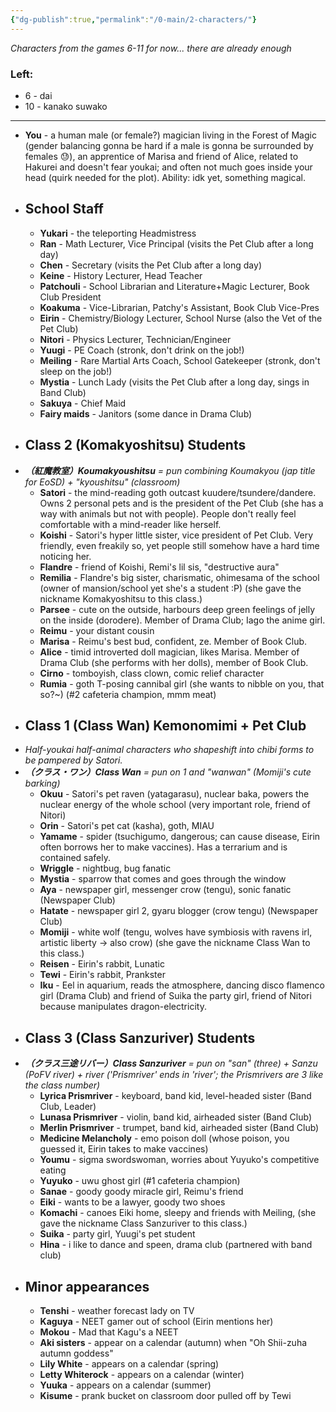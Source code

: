 ```yaml
---
{"dg-publish":true,"permalink":"/0-main/2-characters/"}
---
```


*Characters from the games 6-11 for now... there are already enough*
### Left:
- 6 - dai
- 10 - kanako suwako
***
- **You** - a human male (or female?) magician living in the Forest of Magic (gender balancing gonna be hard if a male is gonna be surrounded by females 😓), an apprentice of Marisa and friend of Alice, related to Hakurei and doesn't fear youkai; and often not much goes inside your head (quirk needed for the plot). Ability: idk yet, something magical.
- ## School Staff
	- **Yukari** - the teleporting Headmistress
	- **Ran** - Math Lecturer, Vice Principal (visits the Pet Club after a long day)
	- **Chen** - Secretary (visits the Pet Club after a long day)
	- **Keine** - History Lecturer, Head Teacher
	- **Patchouli** - School Librarian and Literature+Magic Lecturer, Book Club President
	- **Koakuma** - Vice-Librarian, Patchy's Assistant, Book Club Vice-Pres
	- **Eirin** - Chemistry/Biology Lecturer, School Nurse (also the Vet of the Pet Club)
	- **Nitori** - Physics Lecturer, Technician/Engineer
	- **Yuugi** - PE Coach (stronk, don't drink on the job!)
	- **Meiling** - Rare Martial Arts Coach, School Gatekeeper (stronk, don't sleep on the job!)
	- **Mystia** - Lunch Lady (visits the Pet Club after a long day, sings in Band Club)
	- **Sakuya** - Chief Maid
	- **Fairy maids** - Janitors (some dance in Drama Club)
- ## Class 2 (Komakyoshitsu) Students
- ***（紅魔教室）Koumakyoushitsu*** *= pun combining Koumakyou (jap title for EoSD) + "kyoushitsu" (classroom)*
	- **Satori** - the mind-reading goth outcast kuudere/tsundere/dandere. Owns 2 personal pets and is the president of the Pet Club (she has a way with animals but not with people). People don't really feel comfortable with a mind-reader like herself.
	- **Koishi** - Satori's hyper little sister, vice president of Pet Club. Very friendly, even freakily so, yet people still somehow have a hard time noticing her.
	- **Flandre** - friend of Koishi, Remi's lil sis, "destructive aura"
	- **Remilia** - Flandre's big sister, charismatic, ohimesama of the school (owner of mansion/school yet she's a student :P) (she gave the nickname Komakyoshitsu to this class.)
	- **Parsee** - cute on the outside, harbours deep green feelings of jelly on the inside (dorodere). Member of Drama Club; Iago the anime girl.
	- **Reimu** - your distant cousin
	- **Marisa** - Reimu's best bud, confident, ze. Member of Book Club.
	- **Alice** - timid introverted doll magician, likes Marisa. Member of Drama Club (she performs with her dolls), member of Book Club.
	- **Cirno** - tomboyish, class clown, comic relief character
	- **Rumia** - goth T-posing cannibal girl (she wants to nibble on you, that so?~) (#2 cafeteria champion, mmm meat)
- ## Class 1 (Class Wan) Kemonomimi + Pet Club 
- *Half-youkai half-animal characters who shapeshift into chibi forms to be pampered by Satori.*
- ***（クラス・ワン）Class Wan*** *= pun on 1 and "wanwan" (Momiji's cute barking)*
	- **Okuu** - Satori's pet raven (yatagarasu), nuclear baka, powers the nuclear energy of the whole school (very important role, friend of Nitori)
	- **Orin** - Satori's pet cat (kasha), goth, MIAU
	- **Yamame** - spider (tsuchigumo, dangerous; can cause disease, Eirin often borrows her to make vaccines). Has a terrarium and is contained safely.
	- **Wriggle** - nightbug, bug fanatic
	- **Mystia** - sparrow that comes and goes through the window
	- **Aya** - newspaper girl, messenger crow (tengu), sonic fanatic (Newspaper Club)
	- **Hatate** - newspaper girl 2, gyaru blogger (crow tengu) (Newspaper Club)
	- **Momiji** - white wolf (tengu, wolves have symbiosis with ravens irl, artistic liberty -> also crow) (she gave the nickname Class Wan to this class.)
	- **Reisen** - Eirin's rabbit, Lunatic
	- **Tewi** - Eirin's rabbit, Prankster
	- **Iku** - Eel in aquarium, reads the atmosphere, dancing disco flamenco girl (Drama Club) and friend of Suika the party girl, friend of Nitori because manipulates dragon-electricity.
- ## Class 3 (Class Sanzuriver) Students
- ***（クラス三途リバー）Class Sanzuriver*** *= pun on "san" (three) + Sanzu (PoFV river) + river ('Prismriver' ends in 'river'; the Prismrivers are 3 like the class number)*
	- **Lyrica Prismriver** - keyboard, band kid, level-headed sister (Band Club, Leader)
	- **Lunasa Prismriver** - violin, band kid, airheaded sister (Band Club)
	- **Merlin Prismriver** - trumpet, band kid, airheaded sister (Band Club)
	- **Medicine Melancholy** - emo poison doll (whose poison, you guessed it, Eirin takes to make vaccines)
	- **Youmu** - sigma swordswoman, worries about Yuyuko's competitive eating
	- **Yuyuko** - uwu ghost girl (#1 cafeteria champion)
	- **Sanae** - goody goody miracle girl, Reimu's friend
	- **Eiki** - wants to be a lawyer, goody two shoes
	- **Komachi** - canoes Eiki home, sleepy and friends with Meiling, (she gave the nickname Class Sanzuriver to this class.)
	- **Suika** - party girl, Yuugi's pet student
	- **Hina** - i like to dance and speen, drama club (partnered with band club)
- ## Minor appearances
	- **Tenshi** - weather forecast lady on TV
	- **Kaguya** - NEET gamer out of school (Eirin mentions her)
	- **Mokou** - Mad that Kagu's a NEET
	- **Aki sisters** - appear on a calendar (autumn) when "Oh Shii-zuha autumn goddess"
	- **Lily White** - appears on a calendar (spring)
	- **Letty Whiterock** - appears on a calendar (winter)
	- **Yuuka** - appears on a calendar (summer)
	- **Kisume** - prank bucket on classroom door pulled off by Tewi